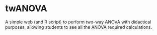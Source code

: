 twANOVA
=======

A simple web (and R script) to perform two-way ANOVA with didactical purposes, allowing students to see all the ANOVA required calculations.
